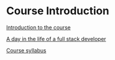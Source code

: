 # Course Introduction

[Introduction to the course](Course%20Introduction%2080dfd88adfb5425a9c95acd46981add0/Introduction%20to%20the%20course%20e3208f73aece4030a887a8bceba43ab8.md)

[A day in the life of a full stack developer](Course%20Introduction%2080dfd88adfb5425a9c95acd46981add0/A%20day%20in%20the%20life%20of%20a%20full%20stack%20developer%2044ba9c9d5d9b473fa968360f70a71bd8.md)

[Course syllabus](Course%20Introduction%2080dfd88adfb5425a9c95acd46981add0/Course%20syllabus%20fcdf4b68010043af8c5384ace84f38dd.md)